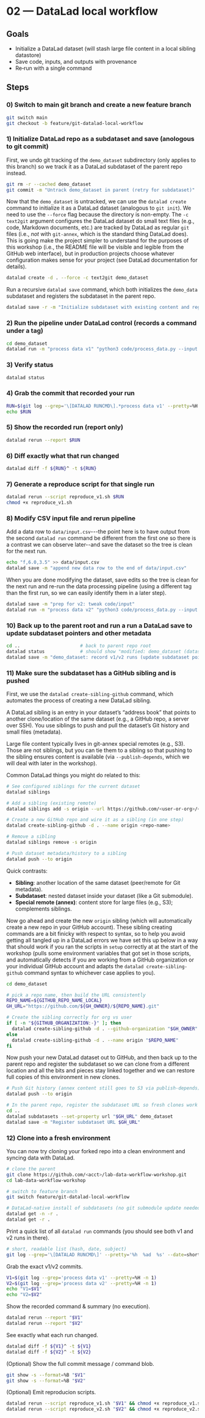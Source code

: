 # 02 — DataLad local workflow

## Goals
- Initialize a DataLad dataset (will stash large file content in a local sibling datastore)
- Save code, inputs, and outputs with provenance
- Re‑run with a single command

## Steps

### 0) Switch to main git branch and create a new feature branch

```bash
git switch main
git checkout -b feature/git-datalad-local-workflow
```

### 1) Initialize DataLad repo as a subdataset and save (anologous to git commit)

First, we undo git tracking of the `demo_dataset` subdirectory (only applies to this branch) so we 
track it as a DataLad subdataset of the parent repo instead.

```bash
git rm -r --cached demo_dataset
git commit -m "Untrack demo_dataset in parent (retry for subdataset)"
```

Now that the `demo_dataset` is untracked, we can use the `datalad create` command to initialize it
as a DataLad dataset (analogous to `git init`). We need to use the `--force` flag because the directory is non-empty.
The `-c text2git` argument configures the DataLad dataset do small text files (e.g., code, Markdown documents, etc.)
are tracked by DataLad as regular `git` files (i.e., *not* with `git-annex`, which is the standard thing DataLad does).
This is going make the project simpler to understand for the purposes of this workshop (i.e., the README file will be 
visible and legible from the GitHub web interface), but in production projects choose whatever configuration makes
sense for your project (see DataLad documentation for details).

```bash
datalad create -d . --force -c text2git demo_dataset
```

Run a recursive `datalad save` command, which both initializes the `demo_data` subdataset and registers the subdataset in the parent repo.

```bash
datalad save -r -m "Initialize subdataset with existing content and register in parent"
```

### 2) Run the pipeline under DataLad control (records a command under a tag)

```bash
cd demo_dataset
datalad run -m "process data v1" "python3 code/process_data.py --input data/input.csv --out outputs/processed.csv"
```

### 3) Verify status

```bash
datalad status
```

### 4) Grab the commit that recorded your run

```bash
RUN=$(git log --grep='\[DATALAD RUNCMD\].*process data v1' --pretty=%H -n 1)
echo $RUN
```

### 5) Show the recorded run (report only)

```bash
datalad rerun --report $RUN
```

### 6) Diff exactly what that run changed

```bash
datalad diff -f ${RUN}^ -t ${RUN}
```

### 7) Generate a reproduce script for that single run

```bash
datalad rerun --script reproduce_v1.sh $RUN
chmod +x reproduce_v1.sh
```

### 8) Modify CSV input file and rerun pipeline

Add a data row to `data/input.csv`---the point here is to have output from the second `datalad run` command be different from the first one so there is a contrast we can observe later--and save the dataset so the tree is clean for the next run.

```bash
echo "f,6.0,3.5" >> data/input.csv
datalad save -m "append new data row to the end of data/input.csv"
```

When you are done modifying the dataset, save edits so the tree is clean for the next run and re-run the data processing pipeline (using a different tag than the first run, so we can easily identify them in a later step).

```bash
datalad save -m "prep for v2: tweak code/input"
datalad run -m "process data v2" "python3 code/process_data.py --input data/input.csv --out outputs/processed.csv"
```

### 10) Back up to the parent root and run a run a DataLad save to update subdataset pointers and other metadata

```bash
cd ..                      # back to parent repo root
datalad status             # should show "modified: demo_dataset (dataset)"
datalad save -m "demo_dataset: record v1/v2 runs (update subdataset pointer)"
```

### 11) Make sure the subdataset has a GitHub sibling and is pushed

First, we use the `datalad create-sibling-github` command, which automates the process of creating
a new DataLad sibling.

A DataLad sibling is an entry in your dataset’s “address book” that points to another clone/location of the same dataset (e.g., a GitHub repo, a server over SSH). You use siblings to push and pull the dataset’s Git history and small files (metadata).

Large file content typically lives in git-annex special remotes (e.g., S3). Those are not siblings, but you can tie them to a sibling so that pushing to the sibling ensures content is available (via `--publish-depends`, which we will deal with later in the workshop).

Common DataLad things you might do related to this:

```bash
# See configured siblings for the current dataset
datalad siblings

# Add a sibling (existing remote)
datalad siblings add -s origin --url https://github.com/<user-or-org>/<repo>.git

# Create a new GitHub repo and wire it as a sibling (in one step)
datalad create-sibling-github -d . --name origin <repo-name>

# Remove a sibling
datalad siblings remove -s origin

# Push dataset metadata/history to a sibling
datalad push --to origin
```

Quick contrasts:
- **Sibling**: another location of the same dataset (peer/remote for Git metadata).
- **Subdataset**: nested dataset inside your dataset (like a Git submodule).
- **Special remote (annex)**: content store for large files (e.g., S3); complements siblings.

Now go ahead and create the new `origin` sibling (which will automatically create a new repo in your GitHub account).
These sibling creating commands are a bit finicky with respect to syntax, so to help you avoid getting all tangled up
in a DataLad errors we have set this up below in a way that should work if you ran the scripts in `setup` correctly at
at the start of the workshop (pulls some environment variables that got set in those scripts, and automatically 
detects if you are working from a GitHub organization or your individual GitHub account and adapts the `datalad create-sibling-github` command syntax to whichever case applies to you). 

```bash
cd demo_dataset

# pick a repo name, then build the URL consistently
REPO_NAME=${GITHUB_REPO_NAME_LOCAL}
GH_URL="https://github.com/${GH_OWNER}/${REPO_NAME}.git"

# Create the sibling correctly for org vs user
if [ -n "${GITHUB_ORGANIZATION:-}" ]; then
  datalad create-sibling-github -d . --github-organization "$GH_OWNER" --name origin "$REPO_NAME"
else
  datalad create-sibling-github -d . --name origin "$REPO_NAME"
fi
```

Now push your new DataLad dataset out to GitHub, and then back up to the parent repo and register
the subdataset so we can clone from a different location and all the bits and pieces stay linked 
together and we can restore full copies of this environment in new clones.

```bash
# Push Git history (annex content still goes to S3 via publish-depends)
datalad push --to origin

# In the parent repo, register the subdataset URL so fresh clones work
cd ..
datalad subdatasets --set-property url "$GH_URL" demo_dataset
datalad save -m "Register subdataset URL $GH_URL"
```

### 12) Clone into a fresh environment

You can now try cloning your forked repo into a clean environment and syncing data with DataLad.

```bash
# clone the parent
git clone https://github.com/<acct>/lab-data-workflow-workshop.git
cd lab-data-workflow-workshop

# switch to feature branch
git switch feature/git-datalad-local-workflow

# DataLad-native install of subdatasets (no git submodule update needed)
datalad get -n -r .
datalad get -r .
```

Print a quick list of all `datalad run` commands (you should see both v1 and v2 runs in there).

```bash
# short, readable list (hash, date, subject)
git log --grep='\[DATALAD RUNCMD\]' --pretty='%h  %ad  %s' --date=short
```

Grab the exact v1/v2 commits.

```bash
V1=$(git log --grep='process data v1' --pretty=%H -n 1)
V2=$(git log --grep='process data v2' --pretty=%H -n 1)
echo "V1=$V1"
echo "V2=$V2"
```

Show the recorded command & summary (no execution).
```bash
datalad rerun --report "$V1"
datalad rerun --report "$V2"
```

See exactly what each run changed.
```bash
datalad diff -f ${V1}^ -t ${V1}
datalad diff -f ${V2}^ -t ${V2}
```

(Optional) Show the full commit message / command blob.

```bash
git show -s --format=%B "$V1"
git show -s --format=%B "$V2"
```

(Optional) Emit reproducion scripts.

```bash
datalad rerun --script reproduce_v1.sh "$V1" && chmod +x reproduce_v1.sh
datalad rerun --script reproduce_v2.sh "$V2" && chmod +x reproduce_v2.sh
```